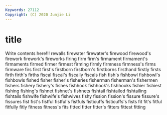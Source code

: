 ```yaml
---
Keywords: 27112
Copyright: (C) 2020 Junjie Li
---
```


# title

Write contents here!!!
rewalls 
firewater 
firewater's 
firewood 
firewood's
firework 
firework's 
fireworks 
firing 
firm 
firm's 
firmament 
firmament's 
firmaments 
firmed
firmer 
firmest 
firming 
firmly 
firmness 
firmness's 
firms 
firmware 
firs 
first
first's 
firstborn 
firstborn's 
firstborns 
firsthand 
firstly 
firsts 
firth 
firth's 
firths
fiscal 
fiscal's 
fiscally 
fiscals 
fish 
fish's 
fishbowl 
fishbowl's 
fishbowls 
fished
fisher 
fisher's 
fisheries 
fisherman 
fisherman's 
fishermen 
fishers 
fishery 
fishery's 
fishes
fishhook 
fishhook's 
fishhooks 
fishier 
fishiest 
fishing 
fishing's 
fishnet 
fishnet's 
fishnets
fishtail 
fishtailed 
fishtailing 
fishtails 
fishwife 
fishwife's 
fishwives 
fishy 
fission 
fission's
fissure 
fissure's 
fissures 
fist 
fist's 
fistful 
fistful's 
fistfuls 
fisticuffs 
fisticuffs's
fists 
fit 
fit's 
fitful 
fitfully 
fitly 
fitness 
fitness's 
fits 
fitted
fitter 
fitter's 
fitters 
fittest 
fitting 
